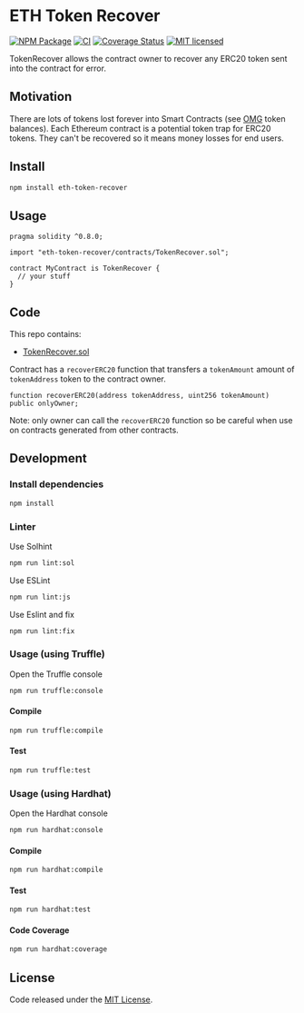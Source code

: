 # ETH Token Recover

[![NPM Package](https://img.shields.io/npm/v/eth-token-recover.svg?style=flat-square)](https://www.npmjs.org/package/eth-token-recover)
[![CI](https://github.com/vittominacori/eth-token-recover/workflows/CI/badge.svg?branch=master)](https://github.com/vittominacori/eth-token-recover/actions/)
[![Coverage Status](https://coveralls.io/repos/github/vittominacori/eth-token-recover/badge.svg?branch=master)](https://coveralls.io/github/vittominacori/eth-token-recover?branch=master)
[![MIT licensed](https://img.shields.io/github/license/vittominacori/eth-token-recover.svg)](https://github.com/vittominacori/eth-token-recover/blob/master/LICENSE)

TokenRecover allows the contract owner to recover any ERC20 token sent into the contract for error.

## Motivation

There are lots of tokens lost forever into Smart Contracts (see [OMG](https://etherscan.io/address/0xd26114cd6ee289accf82350c8d8487fedb8a0c07) token balances).
Each Ethereum contract is a potential token trap for ERC20 tokens. They can't be recovered so it means money losses for end users.

## Install

```bash
npm install eth-token-recover
```

## Usage

```solidity
pragma solidity ^0.8.0;

import "eth-token-recover/contracts/TokenRecover.sol";

contract MyContract is TokenRecover {
  // your stuff
}
```

## Code

This repo contains:

* [TokenRecover.sol](https://github.com/vittominacori/eth-token-recover/blob/master/contracts/TokenRecover.sol)

Contract has a `recoverERC20` function that transfers a `tokenAmount` amount of `tokenAddress` token to the contract owner.

```solidity
function recoverERC20(address tokenAddress, uint256 tokenAmount) public onlyOwner;
```

Note: only owner can call the `recoverERC20` function so be careful when use on contracts generated from other contracts.

## Development

### Install dependencies

```bash
npm install
```

### Linter

Use Solhint

```bash
npm run lint:sol
```

Use ESLint

```bash
npm run lint:js
```

Use Eslint and fix

```bash
npm run lint:fix
```

### Usage (using Truffle)

Open the Truffle console

```bash
npm run truffle:console
```

#### Compile

```bash
npm run truffle:compile
```

#### Test

```bash
npm run truffle:test
```

### Usage (using Hardhat)

Open the Hardhat console

```bash
npm run hardhat:console
```

#### Compile

```bash
npm run hardhat:compile
```

#### Test

```bash
npm run hardhat:test
```

#### Code Coverage

```bash
npm run hardhat:coverage
```

## License

Code released under the [MIT License](https://github.com/vittominacori/eth-token-recover/blob/master/LICENSE).
